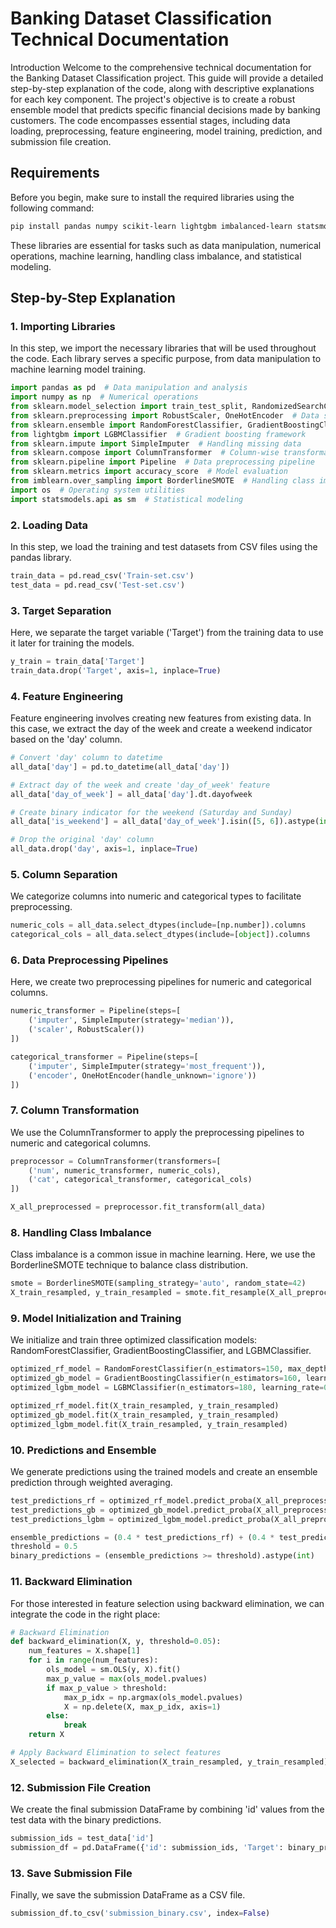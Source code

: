 # Banking Dataset Classification Technical Documentation

Introduction
Welcome to the comprehensive technical documentation for the Banking Dataset Classification project. This guide will provide a detailed step-by-step explanation of the code, along with descriptive explanations for each key component. The project's objective is to create a robust ensemble model that predicts specific financial decisions made by banking customers. The code encompasses essential stages, including data loading, preprocessing, feature engineering, model training, prediction, and submission file creation.

## Requirements
Before you begin, make sure to install the required libraries using the following command:

``` bash
pip install pandas numpy scikit-learn lightgbm imbalanced-learn statsmodels
```

These libraries are essential for tasks such as data manipulation, numerical operations, machine learning, handling class imbalance, and statistical modeling.

## Step-by-Step Explanation
 
### 1. Importing Libraries
In this step, we import the necessary libraries that will be used throughout the code. Each library serves a specific purpose, from data manipulation to machine learning model training.

```python
import pandas as pd  # Data manipulation and analysis
import numpy as np  # Numerical operations
from sklearn.model_selection import train_test_split, RandomizedSearchCV  # Data splitting and hyperparameter tuning
from sklearn.preprocessing import RobustScaler, OneHotEncoder  # Data scaling and one-hot encoding
from sklearn.ensemble import RandomForestClassifier, GradientBoostingClassifier  # Ensemble classifiers
from lightgbm import LGBMClassifier  # Gradient boosting framework
from sklearn.impute import SimpleImputer  # Handling missing data
from sklearn.compose import ColumnTransformer  # Column-wise transformations
from sklearn.pipeline import Pipeline  # Data preprocessing pipeline
from sklearn.metrics import accuracy_score  # Model evaluation
from imblearn.over_sampling import BorderlineSMOTE  # Handling class imbalance
import os  # Operating system utilities
import statsmodels.api as sm  # Statistical modeling
```

### 2. Loading Data
In this step, we load the training and test datasets from CSV files using the pandas library.

```python
train_data = pd.read_csv('Train-set.csv')
test_data = pd.read_csv('Test-set.csv')
```

### 3. Target Separation
Here, we separate the target variable ('Target') from the training data to use it later for training the models.

```python
y_train = train_data['Target']
train_data.drop('Target', axis=1, inplace=True)
```

### 4. Feature Engineering
Feature engineering involves creating new features from existing data. In this case, we extract the day of the week and create a weekend indicator based on the 'day' column.

```python
# Convert 'day' column to datetime
all_data['day'] = pd.to_datetime(all_data['day'])

# Extract day of the week and create 'day_of_week' feature
all_data['day_of_week'] = all_data['day'].dt.dayofweek

# Create binary indicator for the weekend (Saturday and Sunday)
all_data['is_weekend'] = all_data['day_of_week'].isin([5, 6]).astype(int)

# Drop the original 'day' column
all_data.drop('day', axis=1, inplace=True)
```

### 5. Column Separation

We categorize columns into numeric and categorical types to facilitate preprocessing.

```python
numeric_cols = all_data.select_dtypes(include=[np.number]).columns
categorical_cols = all_data.select_dtypes(include=[object]).columns
```

### 6. Data Preprocessing Pipelines

Here, we create two preprocessing pipelines for numeric and categorical columns.

``` python
numeric_transformer = Pipeline(steps=[
    ('imputer', SimpleImputer(strategy='median')),
    ('scaler', RobustScaler())
])

categorical_transformer = Pipeline(steps=[
    ('imputer', SimpleImputer(strategy='most_frequent')),
    ('encoder', OneHotEncoder(handle_unknown='ignore'))
])
```

### 7. Column Transformation

We use the ColumnTransformer to apply the preprocessing pipelines to numeric and categorical columns.

```python
preprocessor = ColumnTransformer(transformers=[
    ('num', numeric_transformer, numeric_cols),
    ('cat', categorical_transformer, categorical_cols)
])

X_all_preprocessed = preprocessor.fit_transform(all_data)
```

### 8. Handling Class Imbalance

Class imbalance is a common issue in machine learning. Here, we use the BorderlineSMOTE technique to balance class distribution.

```python
smote = BorderlineSMOTE(sampling_strategy='auto', random_state=42)
X_train_resampled, y_train_resampled = smote.fit_resample(X_all_preprocessed[:train_data.shape[0]], y_train)
```

### 9. Model Initialization and Training

We initialize and train three optimized classification models: RandomForestClassifier, GradientBoostingClassifier, and LGBMClassifier.

```python
optimized_rf_model = RandomForestClassifier(n_estimators=150, max_depth=9, random_state=42)
optimized_gb_model = GradientBoostingClassifier(n_estimators=160, learning_rate=0.05, max_depth=7, random_state=42)
optimized_lgbm_model = LGBMClassifier(n_estimators=180, learning_rate=0.1, max_depth=5, random_state=42)

optimized_rf_model.fit(X_train_resampled, y_train_resampled)
optimized_gb_model.fit(X_train_resampled, y_train_resampled)
optimized_lgbm_model.fit(X_train_resampled, y_train_resampled)
```

### 10. Predictions and Ensemble

We generate predictions using the trained models and create an ensemble prediction through weighted averaging.

``` python
test_predictions_rf = optimized_rf_model.predict_proba(X_all_preprocessed[train_data.shape[0]:])[:, 1]
test_predictions_gb = optimized_gb_model.predict_proba(X_all_preprocessed[train_data.shape[0]:])[:, 1]
test_predictions_lgbm = optimized_lgbm_model.predict_proba(X_all_preprocessed[train_data.shape[0]:])[:, 1]

ensemble_predictions = (0.4 * test_predictions_rf) + (0.4 * test_predictions_gb) + (0.2 * test_predictions_lgbm)
threshold = 0.5
binary_predictions = (ensemble_predictions >= threshold).astype(int)
```

### 11. Backward Elimination

For those interested in feature selection using backward elimination, we can integrate the code in the right place:

```python
# Backward Elimination
def backward_elimination(X, y, threshold=0.05):
    num_features = X.shape[1]
    for i in range(num_features):
        ols_model = sm.OLS(y, X).fit()
        max_p_value = max(ols_model.pvalues)
        if max_p_value > threshold:
            max_p_idx = np.argmax(ols_model.pvalues)
            X = np.delete(X, max_p_idx, axis=1)
        else:
            break
    return X

# Apply Backward Elimination to select features
X_selected = backward_elimination(X_train_resampled, y_train_resampled)
```

### 12. Submission File Creation

We create the final submission DataFrame by combining 'id' values from the test data with the binary predictions.

```python
submission_ids = test_data['id']
submission_df = pd.DataFrame({'id': submission_ids, 'Target': binary_predictions})
```

### 13. Save Submission File

Finally, we save the submission DataFrame as a CSV file.

```python
submission_df.to_csv('submission_binary.csv', index=False)
```




